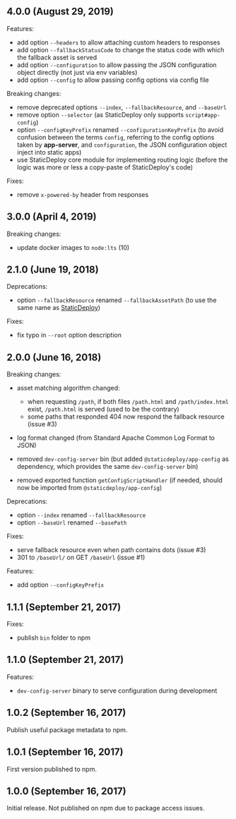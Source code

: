 ## 4.0.0 (August 29, 2019)

Features:

- add option `--headers` to allow attaching custom headers to responses
- add option `--fallbackStatusCode` to change the status code with which the
  fallback asset is served
- add option `--configuration` to allow passing the JSON configuration object
  directly (not just via env variables)
- add option `--config` to allow passing config options via config file

Breaking changes:

- remove deprecated options `--index`, `--fallbackResource`, and `--baseUrl`
- remove option `--selector` (as StaticDeploy only supports `script#app-config`)
- option `--configKeyPrefix` renamed `--configurationKeyPrefix` (to avoid
  confusion between the terms `config`, referring to the config options taken by
  **app-server**, and `configuration`, the JSON configuration object inject into
  static apps)
- use StaticDeploy core module for implementing routing logic (before the logic
  was more or less a copy-paste of StaticDeploy's code)

Fixes:

- remove `x-powered-by` header from responses

## 3.0.0 (April 4, 2019)

Breaking changes:

- update docker images to `node:lts` (10)

## 2.1.0 (June 19, 2018)

Deprecations:

- option `--fallbackResource` renamed `--fallbackAssetPath` (to use the same
  name as [StaticDeploy](https://github.com/staticdeploy/staticdeploy))

Fixes:

- fix typo in `--root` option description

## 2.0.0 (June 16, 2018)

Breaking changes:

- asset matching algorithm changed:

  - when requesting `/path`, if both files `/path.html` and `/path/index.html`
    exist, `/path.html` is served (used to be the contrary)
  - some paths that responded 404 now respond the fallback resource (issue #3)

- log format changed (from Standard Apache Common Log Format to JSON)

- removed `dev-config-server` bin (but added `@staticdeploy/app-config` as
  dependency, which provides the same `dev-config-server` bin)

- removed exported function `getConfigScriptHandler` (if needed, should now be
  imported from `@staticdeploy/app-config`)

Deprecations:

- option `--index` renamed `--fallbackResource`
- option `--baseUrl` renamed `--basePath`

Fixes:

- serve fallback resource even when path contains dots (issue #3)
- 301 to `/baseUrl/` on GET `/baseUrl` (issue #1)

Features:

- add option `--configKeyPrefix`

## 1.1.1 (September 21, 2017)

Fixes:

- publish `bin` folder to npm

## 1.1.0 (September 21, 2017)

Features:

- `dev-config-server` binary to serve configuration during development

## 1.0.2 (September 16, 2017)

Publish useful package metadata to npm.

## 1.0.1 (September 16, 2017)

First version published to npm.

## 1.0.0 (September 16, 2017)

Initial release. Not published on npm due to package access issues.
